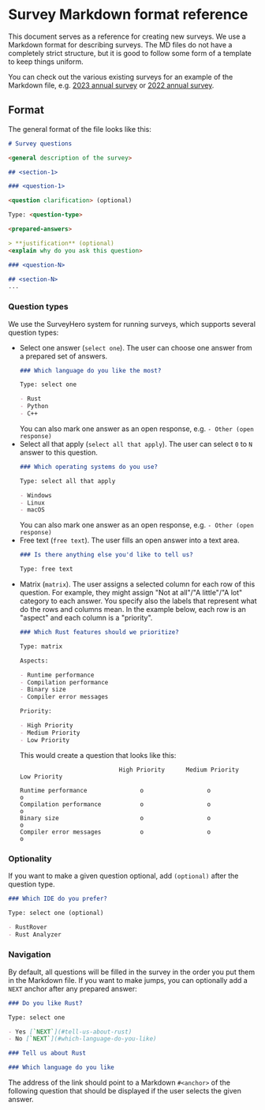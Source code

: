 # Survey Markdown format reference
This document serves as a reference for creating new surveys. We use a Markdown format for describing surveys. The MD
files do not have a completely strict structure, but it is good to follow some form of a template to keep things uniform.

You can check out the various existing surveys for an example of the Markdown file, e.g. [2023 annual survey](../2023-annual-survey/questions.md) or [2022 annual survey](../2022-annual-survey/questions.md).

## Format
The general format of the file looks like this:
```markdown
# Survey questions

<general description of the survey>

## <section-1>

### <question-1>

<question clarification> (optional)

Type: <question-type>

<prepared-answers>

> **justification** (optional)
<explain why do you ask this question>

### <question-N>

## <section-N>
...
```

### Question types
We use the SurveyHero system for running surveys, which supports several question types:
- Select one answer (`select one`). The user can choose one answer from a prepared set of answers.
    ```markdown
    ### Which language do you like the most?

    Type: select one

    - Rust
    - Python
    - C++
    ```
    You can also mark one answer as an open response, e.g. `- Other (open response)`
- Select all that apply (`select all that apply`). The user can select `0` to `N` answer to this question.
    ```markdown
    ### Which operating systems do you use?

    Type: select all that apply

    - Windows
    - Linux
    - macOS
    ```
    You can also mark one answer as an open response, e.g. `- Other (open response)`
- Free text (`free text`). The user fills an open answer into a text area.
    ```markdown
    ### Is there anything else you'd like to tell us?

    Type: free text
    ```
- Matrix (`matrix`). The user assigns a selected column for each row of this question. For example, they
   might assign "Not at all"/"A little"/"A lot" category to each answer. You specify also the labels that represent what do the rows and columns mean. In the example below, each row is an "aspect" and each column is a "priority".
    ```markdown
    ### Which Rust features should we prioritize?
  
    Type: matrix
  
    Aspects:
  
    - Runtime performance
    - Compilation performance
    - Binary size
    - Compiler error messages

    Priority:

    - High Priority
    - Medium Priority
    - Low Priority
    ```
    This would create a question that looks like this:
    ```
                                High Priority      Medium Priority      Low Priority
  
    Runtime performance               o                  o                    o
    Compilation performance           o                  o                    o
    Binary size                       o                  o                    o
    Compiler error messages           o                  o                    o
    ```

### Optionality
If you want to make a given question optional, add `(optional)` after the question type.
```markdown
### Which IDE do you prefer?

Type: select one (optional)

- RustRover
- Rust Analyzer
```

### Navigation
By default, all questions will be filled in the survey in the order you put them in the Markdown file. If you want to make jumps, you can optionally add a `NEXT` anchor after any prepared answer:
```markdown
### Do you like Rust?

Type: select one

- Yes [`NEXT`](#tell-us-about-rust)
- No [`NEXT`](#which-language-do-you-like)

### Tell us about Rust

### Which language do you like
```

The address of the link should point to a Markdown `#<anchor>` of the following question that should be displayed if the user selects the given answer.
